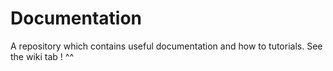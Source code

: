 # Documentation
A repository which contains useful documentation and how to tutorials. See the wiki tab ! ^^
